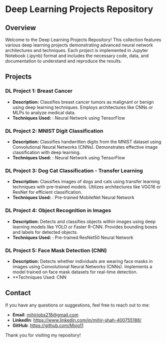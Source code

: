 # Deep Learning Projects Repository

## Overview

Welcome to the Deep Learning Projects Repository! This collection features various deep learning projects demonstrating advanced neural network architectures and techniques. Each project is implemented in Jupyter Notebook (.ipynb) format and includes the necessary code, data, and documentation to understand and reproduce the results.

## Projects

### DL Project 1: Breast Cancer
- **Description:** Classifies breast cancer tumors as malignant or benign using deep learning techniques. Employs architectures like CNNs or MLPs to analyze medical data.
- **Techniques Used:** : Neural Network using TensorFlow
    
### DL Project 2: MNIST Digit Classification
- **Description:** Classifies handwritten digits from the MNIST dataset using Convolutional Neural Networks (CNNs). Demonstrates effective image classification with deep learning.
- **Techniques Used:** : Neural Network using TensorFlow

### DL Project 3: Dog Cat Classification - Transfer Learning
- **Description:** Classifies images of dogs and cats using transfer learning techniques with pre-trained models. Utilizes architectures like VGG16 or ResNet for efficient classification.
- **Techniques Used:** : Pre-trained MobileNet Neural Network 

### DL Project 4: Object Recognition in Images
- **Description:** Detects and classifies objects within images using deep learning models like YOLO or Faster R-CNN. Provides bounding boxes and labels for detected objects.
- **Techniques Used:** : Pre-trained ResNet50 Neural Network
  
### DL Project 5: Face Mask Detection (CNN)
- **Description:** Detects whether individuals are wearing face masks in images using Convolutional Neural Networks (CNNs). Implements a model trained on face mask datasets for real-time detection.
- **Techniques Used: CNN

## Contact

If you have any questions or suggestions, feel free to reach out to me:

- **Email**: mihirjobs218@gmail.com
- **LinkedIn**: https://www.linkedin.com/in/mihir-shah-400755186/
- **GitHub**: https://github.com/Mojo11

Thank you for visiting my repository!
